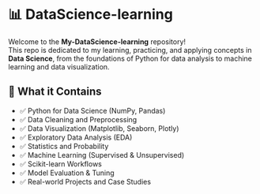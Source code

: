 # 📊 DataScience-learning

Welcome to the **My-DataScience-learning** repository!  
This repo is dedicated to my learning, practicing, and applying concepts in **Data Science**, from the foundations of Python for data analysis to machine learning and data visualization.

## 🧠 What it Contains

- ✅ Python for Data Science (NumPy, Pandas)
- ✅ Data Cleaning and Preprocessing
- ✅ Data Visualization (Matplotlib, Seaborn, Plotly)
- ✅ Exploratory Data Analysis (EDA)
- ✅ Statistics and Probability
- ✅ Machine Learning (Supervised & Unsupervised)
- ✅ Scikit-learn Workflows
- ✅ Model Evaluation & Tuning
- ✅ Real-world Projects and Case Studies




